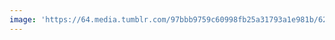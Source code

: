```yaml
---
image: 'https://64.media.tumblr.com/97bbb9759c60998fb25a31793a1e981b/627353389b4e2645-1a/s1280x1920/7ccad3a5884b5f97a42415804839c30bb7fe3788.jpg'
---
```

